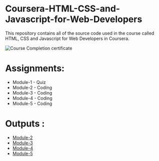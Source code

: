 # Coursera-HTML-CSS-and-Javascript-for-Web-Developers

This repository contains all of the source code used in the course called HTML, CSS and Javascript for Web Developers in Coursera.

![Course Completion certificate](https://github.com/siddartha19/Coursera-HTML-CSS-and-Javascript-for-Web-Developers/blob/master/Certificate.PNG)


# Assignments:

* Module-1 - Quiz 
* Module-2 - Coding
* Module-3 - Coding
* Module-4 - Coding
* Module-5 - Coding


# Outputs :

* [Module-2](https://adeshyadav2020.github.io/Coursera-HTML-CSS-and-JavaScript-for-Web-Developers/Assignments/module-2/index.html)
* [Module-3](https://adeshyadav2020.github.io/Coursera-HTML-CSS-and-JavaScript-for-Web-Developers/Assignments/module-3/index.html)
* [Module-4](https://adeshyadav2020.github.io/Coursera-HTML-CSS-and-JavaScript-for-Web-Developers/Assignments/module-4/index.html)
* [Module-5](https://siddartha19.github.io/Coursera-HTML-CSS-and-JavaScript-for-Web-Developers/Assignments/module-5/index.html)
